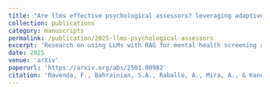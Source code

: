 ```yaml
---
title: "Are llms effective psychological assessors? leveraging adaptive rag for interpretable mental health screening through psychometric practice"
collection: publications
category: manuscripts
permalink: /publication/2025-llms-psychological-assessors
excerpt: 'Research on using LLMs with RAG for mental health screening applications.'
date: 2025
venue: 'arXiv'
paperurl: 'https://arxiv.org/abs/2501.00982'
citation: 'Ravenda, F., Bahrainian, S.A., Raballo, A., Mira, A., & Kando, N. (2025). "Are llms effective psychological assessors? leveraging adaptive rag for interpretable mental health screening through psychometric practice." <i>arXiv preprint arXiv:2501.00982</i>.'
---
```


